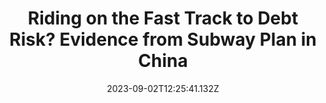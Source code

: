 ---
title: "Riding on the Fast Track to Debt Risk? Evidence from Subway Plan in China "
publication_types:
  - "Preprint"
authors:
  - Zhengchu Zhang
publication: MPhil thesis
draft: false
featured: false
image:
  filename: ""
  focal_point: ""
  preview_only: false
date: 2023-09-02T12:25:41.132Z
---